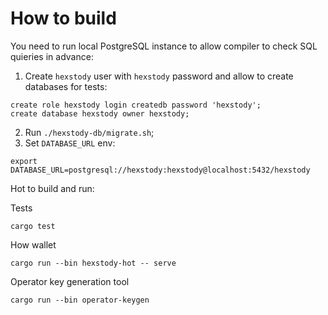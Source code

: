 # How to build
You need to run local PostgreSQL instance to allow compiler to check SQL quieries in advance:
1. Create `hexstody` user with `hexstody` password and allow to create databases for tests:
```
create role hexstody login createdb password 'hexstody';
create database hexstody owner hexstody;
```
2. Run `./hexstody-db/migrate.sh`;
3. Set `DATABASE_URL` env:
```
export DATABASE_URL=postgresql://hexstody:hexstody@localhost:5432/hexstody
```

Hot to build and run:

Tests
```
cargo test
```

How wallet
```
cargo run --bin hexstody-hot -- serve
```

Operator key generation tool
```
cargo run --bin operator-keygen
```
